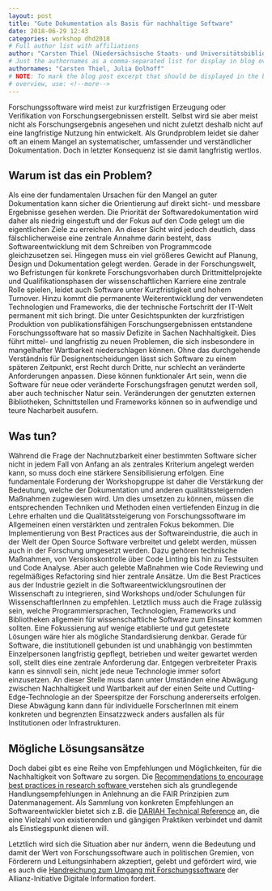 ```yaml
---
layout: post
title: "Gute Dokumentation als Basis für nachhaltige Software"
date: 2018-06-29 12:43
categories: workshop dhd2018
# Full author list with affiliations
author: "Carsten Thiel (Niedersächsische Staats- und Universitätsbibliothek Göttingen, DARIAH-DE), Julia Dolhoff (Johannes Gutenberg-Universität Mainz, Digitale Akademie Mainz)"
# Just the authornames as a comma-separated list for display in blog overview
authornames: "Carsten Thiel, Julia Dolhoff"
# NOTE: To mark the blog post excerpt that should be displayed in the blog
# overview, use: <!--more-->
---
```


Forschungssoftware wird meist zur kurzfristigen Erzeugung oder Verifikation von Forschungsergebnissen erstellt. Selbst wird sie aber meist nicht als Forschungsergebnis angesehen und nicht zuletzt deshalb nicht auf eine langfristige Nutzung hin entwickelt.
Als Grundproblem leidet sie daher oft an einem Mangel an systematischer, umfassender und verständlicher Dokumentation. Doch in letzter Konsequenz ist sie damit langfristig wertlos.

<!--more-->

## Warum ist das ein Problem?

Als eine der fundamentalen Ursachen für den Mangel an guter Dokumentation kann sicher die Orientierung auf direkt sicht- und messbare Ergebnisse gesehen werden. Die Priorität der Softwaredokumentation wird daher als niedrig eingestuft und der Fokus auf den Code gelegt um die eigentlichen Ziele zu erreichen. An dieser Sicht wird jedoch deutlich, dass fälschlicherweise eine zentrale Annahme darin besteht, dass Softwareentwicklung mit dem Schreiben von Programmcode gleichzusetzen sei. Hingegen muss ein viel größeres Gewicht auf Planung, Design und Dokumentation gelegt werden.
Gerade in der Forschungswelt, wo Befristungen für konkrete Forschungsvorhaben durch Drittmittelprojekte und Qualifikationsphasen der wissenschaftlichen Karriere eine zentrale Rolle spielen, leidet auch Software unter Kurzfristigkeit und hohem Turnover. Hinzu kommt die permanente Weiterentwicklung der verwendeten Technologien und Frameworks, die der technische Fortschritt der IT-Welt permanent mit sich bringt.
Die unter Gesichtspunkten der kurzfristigen Produktion von publikationsfähigen Forschungsergebnissen entstandene Forschungssoftware hat so massiv Defizite in Sachen Nachhaltigkeit.
Dies führt mittel- und langfristig zu neuen Problemen, die sich insbesondere in mangelhafter Wartbarkeit niederschlagen können. Ohne das durchgehende Verständnis für Designentscheidungen lässt sich Software zu einem späteren Zeitpunkt, erst Recht durch Dritte, nur schlecht an veränderte Anforderungen anpassen. Diese können funktionaler Art sein, wenn die Software für neue oder veränderte Forschungsfragen genutzt werden soll, aber auch technischer Natur sein. Veränderungen der genutzten externen Bibliotheken, Schnittstellen und Frameworks können so in aufwendige und teure Nacharbeit ausufern.

## Was tun?

Während die Frage der Nachnutzbarkeit einer bestimmten Software sicher nicht in jedem Fall von Anfang an als zentrales Kriterium angelegt werden kann, so muss doch eine stärkere Sensibilisierung erfolgen.
Eine fundamentale Forderung der Workshopgruppe ist daher die Verstärkung der Bedeutung, welche der Dokumentation und anderen qualitätssteigernden Maßnahmen zugewiesen wird.
Um dies umsetzen zu können, müssen die entsprechenden Techniken und Methoden einen vertiefenden Einzug in die Lehre erhalten und die Qualitätssteigerung von Forschungssoftware im Allgemeinen einen verstärkten und zentralen Fokus bekommen.
Die Implementierung von Best Practices aus der Softwareindustrie, die auch in der Welt der Open Source Software verbreitet und gelebt werden, müssen auch in der Forschung umgesetzt werden. Dazu gehören technische Maßnahmen, von Versionskontrolle über Code Linting bis hin zu Testsuiten und Code Analyse. Aber auch gelebte Maßnahmen wie Code Reviewing und regelmäßiges Refactoring sind hier zentrale Ansätze.
Um die Best Practices aus der Industrie gezielt in die Softwareentwicklungsroutinen der Wissenschaft zu integrieren, sind Workshops und/oder Schulungen für WissenschaftlerInnen zu empfehlen.
Letztlich muss auch die Frage zulässig sein, welche Programmiersprachen, Technologien, Frameworks und Bibliotheken allgemein für wissenschaftliche Software zum Einsatz kommen sollten. Eine Fokussierung auf wenige etablierte und gut getestete Lösungen wäre hier als mögliche Standardisierung denkbar. Gerade für Software, die institutionell gebunden ist und unabhängig von bestimmten Einzelpersonen langfristig gepflegt, betrieben und weiter gewartet werden soll, stellt dies eine zentrale Anforderung dar.
Entgegen verbreiteter Praxis kann es sinnvoll sein, nicht jede neue Technologie immer sofort einzusetzen. An dieser Stelle muss dann unter Umständen eine Abwägung zwischen Nachhaltigkeit und Wartbarkeit auf der einen Seite und Cutting-Edge-Technologie an der Speerspitze der Forschung andererseits erfolgen. Diese Abwägung kann dann für individuelle ForscherInnen mit einem konkreten und begrenzten Einsatzzweck anders ausfallen als für Institutionen oder Infrastrukturen. 
 
## Mögliche Lösungsansätze

Doch dabei gibt es eine Reihe von Empfehlungen und Möglichkeiten, für die Nachhaltigkeit von Software zu sorgen. Die [Recommendations to encourage best practices in research software
](https://softdev4research.github.io/recommendations/) verstehen sich als grundlegende Handlungsempfehlungen in Anlehnung an die FAIR Prinzipien zum Datenmanagement.
Als Sammlung von konkreten Empfehlungen an Softwareentwickler bietet sich z.B. die
[DARIAH Technical Reference](https://dariah-eric.github.io/technical-reference/) an, die eine Vielzahl von existierenden und gängigen Praktiken verbindet und damit als Einstiegspunkt dienen will.

Letztlich wird sich die Situation aber nur ändern, wenn die Bedeutung und damit der Wert von Forschungssoftware auch in politischen Gremien, von Förderern und Leitungsinhabern akzeptiert, gelebt und gefördert wird, wie es auch die [Handreichung zum Umgang
mit Forschungssoftware](https://doi.org/10.5281/zenodo.1172970) der Allianz-Initiative Digitale Information fordert.